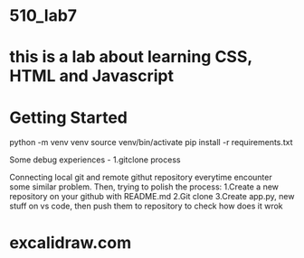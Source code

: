 # 510_lab7

# this is a lab about learning CSS, HTML and Javascript

# Getting Started

python -m venv venv
source venv/bin/activate
pip install -r requirements.txt

Some debug experiences - 1.gitclone process

Connecting local git and remote githut repository everytime encounter some similar problem.
Then, trying to polish the process:
1.Create a new repository on your github with README.md
2.Git clone
3.Create app.py, new stuff on vs code, then push them to repository to check how does it wrok

# excalidraw.com
